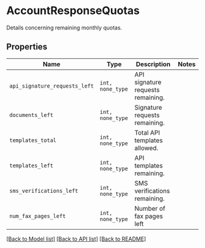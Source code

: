 # AccountResponseQuotas

Details concerning remaining monthly quotas.

## Properties

| Name | Type | Description | Notes |
| ---- | ---- | ----------- | ----- |
| `api_signature_requests_left` | ```int, none_type``` |  API signature requests remaining.  |  |
| `documents_left` | ```int, none_type``` |  Signature requests remaining.  |  |
| `templates_total` | ```int, none_type``` |  Total API templates allowed.  |  |
| `templates_left` | ```int, none_type``` |  API templates remaining.  |  |
| `sms_verifications_left` | ```int, none_type``` |  SMS verifications  remaining.  |  |
| `num_fax_pages_left` | ```int, none_type``` |  Number of fax pages left  |  |


[[Back to Model list]](../README.md#documentation-for-models) [[Back to API list]](../README.md#documentation-for-api-endpoints) [[Back to README]](../README.md)


